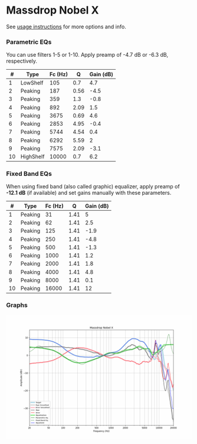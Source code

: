 # Massdrop Nobel X
See [usage instructions](https://github.com/jaakkopasanen/AutoEq#usage) for more options and info.

### Parametric EQs
You can use filters 1-5 or 1-10. Apply preamp of -4.7 dB or -6.3 dB, respectively.

|   # | Type      |   Fc (Hz) |    Q |   Gain (dB) |
|-----|-----------|-----------|------|-------------|
|   1 | LowShelf  |       105 | 0.7  |         4.7 |
|   2 | Peaking   |       187 | 0.56 |        -4.5 |
|   3 | Peaking   |       359 | 1.3  |        -0.8 |
|   4 | Peaking   |       892 | 2.09 |         1.5 |
|   5 | Peaking   |      3675 | 0.69 |         4.6 |
|   6 | Peaking   |      2853 | 4.95 |        -0.4 |
|   7 | Peaking   |      5744 | 4.54 |         0.4 |
|   8 | Peaking   |      6292 | 5.59 |         2   |
|   9 | Peaking   |      7575 | 2.09 |        -3.1 |
|  10 | HighShelf |     10000 | 0.7  |         6.2 |

### Fixed Band EQs
When using fixed band (also called graphic) equalizer, apply preamp of **-12.1 dB** (if available) and set gains manually with these parameters.

|   # | Type    |   Fc (Hz) |    Q |   Gain (dB) |
|-----|---------|-----------|------|-------------|
|   1 | Peaking |        31 | 1.41 |         5   |
|   2 | Peaking |        62 | 1.41 |         2.5 |
|   3 | Peaking |       125 | 1.41 |        -1.9 |
|   4 | Peaking |       250 | 1.41 |        -4.8 |
|   5 | Peaking |       500 | 1.41 |        -1.3 |
|   6 | Peaking |      1000 | 1.41 |         1.2 |
|   7 | Peaking |      2000 | 1.41 |         1.8 |
|   8 | Peaking |      4000 | 1.41 |         4.8 |
|   9 | Peaking |      8000 | 1.41 |         0.1 |
|  10 | Peaking |     16000 | 1.41 |        12   |

### Graphs
![](./Massdrop%20Nobel%20X.png)
